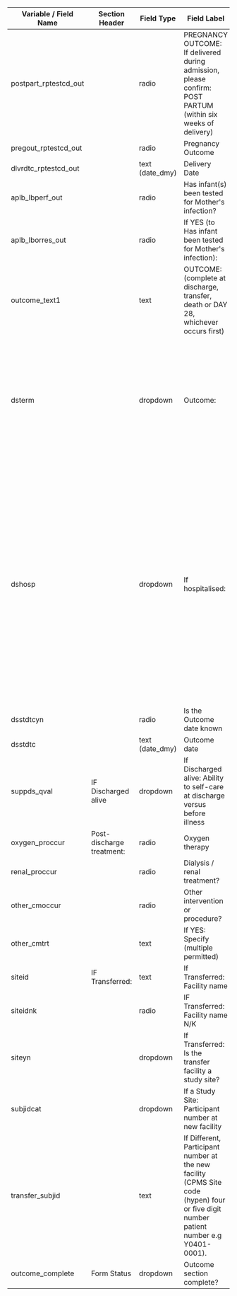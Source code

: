 | Variable / Field Name   | Section Header            | Field Type       | Field Label                                                                                                                                  | Choices or Calculations                                                                                                                                                                                                                                                                                                                |
| ----------------------- | ------------------------- | ---------------- | -------------------------------------------------------------------------------------------------------------------------------------------- | -------------------------------------------------------------------------------------------------------------------------------------------------------------------------------------------------------------------------------------------------------------------------------------------------------------------------------------- |
| postpart\_rptestcd\_out |                           | radio            | PREGNANCY OUTCOME: If delivered during admission, please confirm:<br>POST PARTUM (within six weeks of delivery)                              | 1, Yes ; 0, No ; 3, N/K                                                                                                                                                                                                                                                                                                                |
| pregout\_rptestcd\_out  |                           | radio            | Pregnancy Outcome                                                                                                                            | 1, Live birth ; 2, Still birth                                                                                                                                                                                                                                                                                                         |
| dlvrdtc\_rptestcd\_out  |                           | text (date\_dmy) | Delivery Date                                                                                                                                |                                                                                                                                                                                                                                                                                                                                        |
| aplb\_lbperf\_out       |                           | radio            | Has infant(s) been tested for Mother's infection?                                                                                            | 1, Yes ; 2, No ; 3, N/K                                                                                                                                                                                                                                                                                                                |
| aplb\_lborres\_out      |                           | radio            | If YES (to Has infant been tested for Mother's infection):                                                                                   | 1, Positive ; 2, Negative                                                                                                                                                                                                                                                                                                              |
| outcome\_text1          |                           | text             | OUTCOME: (complete at discharge, transfer, death or DAY 28, whichever occurs first)                                                          |                                                                                                                                                                                                                                                                                                                                        |
| dsterm                  |                           | dropdown         | Outcome:                                                                                                                                     | 1, Discharged alive ; 2, Hospitalisation (Remains in Hospital &geq; Day 28 after symptom onset) ; 3, Transfer to other facility ; 4, Death ; 5, Palliative discharge ; 6, Unknown                                                                                                                                                      |
| dshosp                  |                           | dropdown         | If hospitalised:                                                                                                                             | 1, Ongoing health care needs relating to this admission for COVID-19 ; 3, Ongoing health care needs NOT related to COVID episode ; 2, Medically fit for discharge (COVID-19 resolved) but remains in hospital for other reason (e.g. awaiting suitable care in community, resident in long term health care or mental health facility) |
| dsstdtcyn               |                           | radio            | Is the Outcome date known                                                                                                                    | 1, Yes ; 2, No ; 3, N/A                                                                                                                                                                                                                                                                                                                |
| dsstdtc                 |                           | text (date\_dmy) | Outcome date                                                                                                                                 |                                                                                                                                                                                                                                                                                                                                        |
| suppds\_qval            | IF Discharged alive       | dropdown         | If Discharged alive: Ability to self-care at discharge versus before illness                                                                 | 1, Same as before illness ; 2, Worse ; 3, Better ; N/A                                                                                                                                                                                                                                                                                 |
| oxygen\_proccur         | Post-discharge treatment: | radio            | Oxygen therapy                                                                                                                               | 1, Yes ; 2, No ; 3, N/A                                                                                                                                                                                                                                                                                                                |
| renal\_proccur          |                           | radio            | Dialysis / renal treatment?                                                                                                                  | 1, Yes ; 2, No ; 3, N/A                                                                                                                                                                                                                                                                                                                |
| other\_cmoccur          |                           | radio            | Other intervention or procedure?                                                                                                             | 1, Yes ; 2, No ; 3, N/A                                                                                                                                                                                                                                                                                                                |
| other\_cmtrt            |                           | text             | If YES: Specify (multiple permitted)                                                                                                         |                                                                                                                                                                                                                                                                                                                                        |
| siteid                  | IF Transferred:           | text             | If Transferred: Facility name                                                                                                                |                                                                                                                                                                                                                                                                                                                                        |
| siteidnk                |                           | radio            | IF Transferred: Facility name N/K                                                                                                            | 1, N/K                                                                                                                                                                                                                                                                                                                                 |
| siteyn                  |                           | dropdown         | If Transferred: Is the transfer facility a study site?                                                                                       | 1, Yes ; 2, No ; 3, N/A                                                                                                                                                                                                                                                                                                                |
| subjidcat               |                           | dropdown         | If a Study Site: Participant number at new facility                                                                                          | 1, Same as the above ; 2, Different ; 3, N/K                                                                                                                                                                                                                                                                                           |
| transfer\_subjid        |                           | text             | If Different, Participant number at the new facility<br>(CPMS Site code (hypen) four or five digit number patient<br>number e.g Y0401-0001). |                                                                                                                                                                                                                                                                                                                                        |
| outcome\_complete       | Form Status               | dropdown         | Outcome section complete?                                                                                                                    | 0, Incomplete ; 1, Unverified ; 2, Complete                                                                                                                                                                                                                                                                                            |